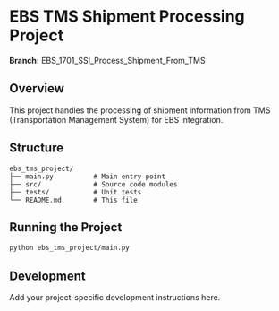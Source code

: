 # EBS TMS Shipment Processing Project

**Branch:** EBS_1701_SSI_Process_Shipment_From_TMS

## Overview
This project handles the processing of shipment information from TMS (Transportation Management System) for EBS integration.

## Structure
```
ebs_tms_project/
├── main.py          # Main entry point
├── src/             # Source code modules
├── tests/           # Unit tests
└── README.md        # This file
```

## Running the Project
```bash
python ebs_tms_project/main.py
```

## Development
Add your project-specific development instructions here.
